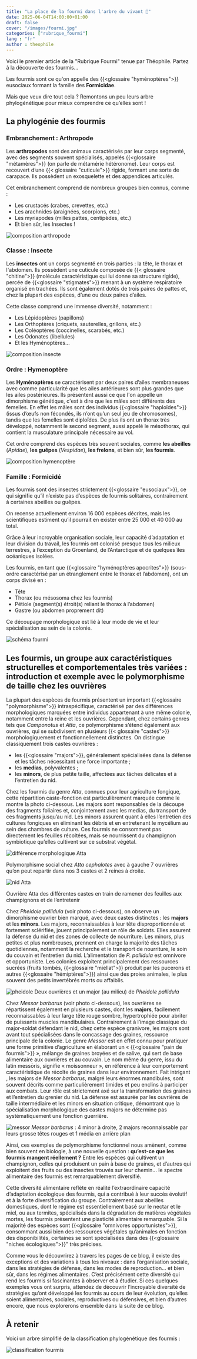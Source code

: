 ```yaml
---
title: "La place de la fourmi dans l'arbre du vivant 🐜"
date: 2025-06-04T14:00:00+01:00
draft: false
cover: "/images/fourmi.jpg"
categories: ["rubrique_fourmi"]
lang : "fr"
author : theophile 
---
```


Voici le premier article de la "Rubrique Fourmi" tenue par Théophile. Partez à la découverte des fourmis...

<!--more-->

Les fourmis sont ce qu'on appelle des {{<glossaire "hyménoptères">}} eusociaux formant la famille des **Formicidae**. 

Mais que veux dire tout cela ? Remontons un peu leurs arbre phylogénétique pour mieux comprendre ce qu’elles sont !

## La phylogénie des fourmis

### Embranchement : Arthropode

Les **arthropodes** sont des animaux caractérisés par leur corps segmenté, avec des segments souvent spécialisés, appelés {{<glossaire "métamères">}} (on parle de métamérie hétéronome). Leur corps est recouvert d’une {{< glossaire "cuticule">}} rigide, formant une sorte de carapace. Ils possèdent un exosquelette et des appendices articulés.

Cet embranchement comprend de nombreux groupes bien connus, comme :

- Les crustacés (crabes, crevettes, etc.)
- Les arachnides (araignées, scorpions, etc.)
- Les myriapodes (milles pattes, centipèdes, etc.)
- Et bien sûr, les Insectes !

![composition arthropode](/images/fourmi/arthropode.png)

### Classe : Insecte

Les **insectes** ont un corps segmenté en trois parties : la tête, le thorax et l'abdomen. Ils possèdent une cuticule composée de {{< glossaire "chitine">}} (molécule caractéristique qui lui donne sa structure rigide), percée de {{<glossaire "stigmates">}} menant à un système respiratoire organisé en trachées. Ils sont également dotés de trois paires de pattes et, chez la plupart des espèces, d’une ou deux paires d’ailes. 

Cette classe comprend une immense diversité, notamment :

- Les Lépidoptères (papillons)
- Les Orthoptères (criquets, sauterelles, grillons, etc.)
- Les Coléoptères (coccinelles, scarabés, etc.)
- Les Odonates (libellules)
- Et les Hyménoptères...

![composition insecte](/images/fourmi/insecte.png)


### Ordre :  Hymenoptère

Les **Hyménoptères** se caractérisent par deux paires d’ailes membraneuses avec comme particularité que les ailes antérieures sont plus grandes que les ailes postérieures. Ils présentent aussi ce que l'on appelle un dimorphisme génétique, c'est à dire que les mâles sont différents des femelles. En effet les mâles sont des individus {{<glossaire "haploïdes">}} (issus d’œufs non fécondés, ils n’ont qu’un seul jeu de chromosomes), tandis que les femelles sont diploïdes. De plus ils ont un thorax très développé, notamment le second segment, aussi appelé le mésothorax, qui contient la musculature principale nécessaire au vol.

Cet ordre comprend des espèces très souvent sociales, comme **les abeilles** (*Apidae*), **les guêpes** (*Vespidae*), **les frelons**, et bien sûr, **les fourmis**.

![composition hymenoptère](/images/fourmi/hymenoptere.png)


### Famille : Formicidé

Les fourmis sont des insectes strictement {{<glossaire "eusociaux">}}, ce qui signifie qu’il n’existe pas d’espèces de fourmis solitaires, contrairement à certaines abeilles ou guêpes. 

On recense actuellement environ 16 000 espèces décrites, mais les scientifiques estiment qu’il pourrait en exister entre 25 000 et 40 000 au total.

Grâce à leur incroyable organisation sociale, leur capacité d’adaptation et leur division du travail, les fourmis ont colonisé presque tous les milieux terrestres, à l’exception du Groenland, de l’Antarctique et de quelques îles océaniques isolées.

Les fourmis, en tant que {{<glossaire "hyménoptères apocrites">}} (sous-ordre caractérisé par un étranglement entre le thorax et l’abdomen), ont un corps divisé en :

- Tête
- Thorax (ou mésosoma chez les fourmis)
- Pétiole (segment(s) étroit(s) reliant le thorax à l’abdomen)
- Gastre (ou abdomen proprement dit)


Ce découpage morphologique est lié à leur mode de vie et leur spécialisation au sein de la colonie.

![schéma fourmi](/images/fourmi/schema_fourmi_fr.png)

## Les fourmis, un groupe aux caractéristiques structurelles et comportementales très variées : introduction et exemple avec le polymorphisme de taille chez les ouvrières

La plupart des espèces de fourmis présentent un important {{<glossaire "polymorphisme">}} intraspécifique, caractérisé par des différences morphologiques marquées entre individus appartenant à une même colonie, notamment entre la reine et les ouvrières. Cependant, chez certains genres tels que *Camponotus* et *Atta*, ce polymorphisme s’étend également aux ouvrières, qui se subdivisent en plusieurs {{< glossaire "castes">}} morphologiquement et fonctionnellement distinctes. On distingue classiquement trois castes ouvrières : 

- les {{<glossaire "majors">}}, généralement spécialisées dans la défense et les tâches nécessitant une force importante ; 
- les **medias**, polyvalentes ; 
- les **minors**, de plus petite taille, affectées aux tâches délicates et à l’entretien du nid.


Chez les fourmis du genre *Atta*, connues pour leur agriculture fongique, cette répartition caste-fonction est particulièrement marquée comme le montre la photo ci-dessous. Les majors sont responsables de la découpe des fragments foliaires et, conjointement avec les medias, du transport de ces fragments jusqu’au nid. Les minors assurent quant à elles l’entretien des cultures fongiques en éliminant les débris et en entretenant le mycélium au sein des chambres de culture. Ces fourmis ne consomment pas directement les feuilles récoltées, mais se nourrissent du champignon symbiotique qu’elles cultivent sur ce substrat végétal.

![différence morphologique Atta](/images/fourmi/atta.jpg)

Polymorphisme social chez *Atta cephalotes* avec à gauche 7 ouvrières qu’on peut repartir dans nos 3 castes et 2 reines à droite.

![nid Atta](/images/fourmi/atta_2.jpg)

Ouvrière Atta des différentes castes en train de ramener des feuilles aux champignons et de l’entretenir


Chez *Pheidole pallidula* (voir photo ci-dessous), on observe un dimorphisme ouvrier bien marqué, avec deux castes distinctes : les **majors** et les **minors**. Les majors, reconnaissables à leur tête disproportionnée et fortement sclérifiée, jouent principalement un rôle de soldats. Elles assurent la défense du nid et des zones de collecte de nourriture. Les minors, plus petites et plus nombreuses, prennent en charge la majorité des tâches quotidiennes, notamment la recherche et le transport de nourriture, le soin du couvain et l’entretien du nid. L’alimentation de *P. pallidula* est omnivore et opportuniste. Les colonies exploitent principalement des ressources sucrées (fruits tombés, {{<glossaire "miellat">}} produit par les pucerons et autres {{<glossaire "hémiptères">}}) ainsi que des proies animales, le plus souvent des petits invertébrés morts ou affaiblis.

![pheidole](/images/fourmi/pheidole.jpg)
Deux ouvrières et un major (au milieu) de *Pheidole pallidula*


Chez *Messor barbarus* (voir photo ci-dessous), les ouvrières se répartissent également en plusieurs castes, dont les **majors**, facilement reconnaissables à leur large tête rouge sombre, hypertrophiée pour abriter de puissants muscles mandibulaires. Contrairement à l’image classique du major-soldat défendant le nid, chez cette espèce granivore, les majors sont avant tout spécialisées dans le concassage des graines, ressource principale de la colonie. Le genre *Messor* est en effet connu pour pratiquer une forme primitive d’agriculture en élaborant un « {{<glossaire "pain de fourmis">}} », mélange de graines broyées et de salive, qui sert de base alimentaire aux ouvrières et au couvain. Le nom même du genre, issu du latin messōris, signifie « moissonneur », en référence à leur comportement caractéristique de récolte de graines dans leur environnement. Fait intrigant , les majors de *Messor barbarus*, malgré leurs énormes mandibules, sont souvent décrits comme particulièrement timides et peu enclins à participer aux combats. Leur rôle est strictement axé sur la transformation des graines et l’entretien du grenier du nid. La défense est assurée par les ouvrières de taille intermédiaire et les minors en situation critique, démontrant que la spécialisation morphologique des castes majors  ne détermine pas systématiquement une fonction guerrière.
  
![messor](/images/fourmi/Messor_barbarus.jpg)
*Messor barbarus* : 4 minor à droite, 2 majors reconnaissable par leurs grosse têtes rouges et 1 média en arrière plan


Ainsi, ces exemples de polymorphisme fonctionnel nous amènent, comme bien souvent en biologie, à une nouvelle question : **qu’est-ce que les fourmis mangent réellement ?** Entre les espèces qui cultivent un champignon, celles qui produisent un pain à base de graines, et d’autres qui exploitent des fruits ou des insectes trouvés sur leur chemin… le spectre alimentaire des fourmis est remarquablement diversifié.

Cette diversité alimentaire reflète en réalité l’extraordinaire capacité d’adaptation écologique des fourmis, qui a contribué à leur succès évolutif et à la forte diversification du groupe. Contrairement aux abeilles domestiques, dont le régime est essentiellement basé sur le nectar et le miel, ou aux termites, spécialisés dans la dégradation de matières végétales mortes, les fourmis présentent une plasticité alimentaire remarquable. Si la majorité des espèces sont {{<glossaire "omnivores opportunistes">}}, consommant aussi bien des ressources végétales qu’animales en fonction des disponibilités, certaines se sont spécialisées dans des {{<glossaire "niches écologiques">}}" très précises.

Comme vous le découvrirez à travers les pages de ce blog, il existe des exceptions et des variations à tous les niveaux : dans l’organisation sociale, dans les stratégies de défense, dans les modes de reproduction… et bien sûr, dans les régimes alimentaires. C’est précisément cette diversité qui rend les fourmis si fascinantes à observer et à étudier. Si ces quelques exemples vous ont surpris, attendez de découvrir l’incroyable diversité de stratégies qu’ont développé les fourmis au cours de leur évolution, qu’elles soient alimentaires, sociales, reproductives ou défensives, et bien d’autres encore, que nous explorerons ensemble dans la suite de ce blog.

## À retenir

Voici un arbre simplifié de la classification phylogénétique des fourmis :

![classification fourmis](/images/fourmi/arbre.png)

